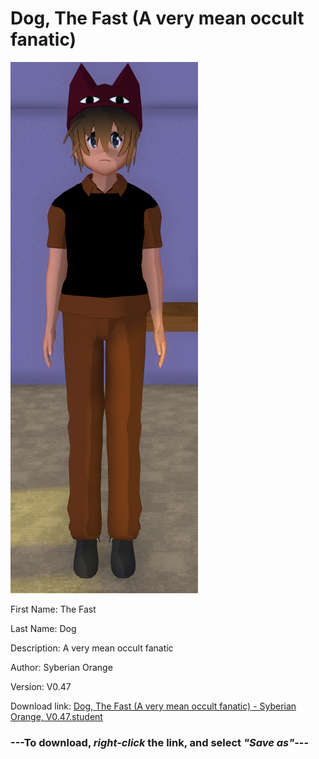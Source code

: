 # Dog, The Fast (A very mean occult fanatic)

<img src = "https://raw.githubusercontent.com/Arbiter1223/Daigaku-Gurashi-Custom-Students/master/Students/Files/Dog%2C%20The%20Fast%20(A%20very%20mean%20occult%20fanatic).png">

First Name: The Fast

Last Name: Dog

Description: A very mean occult fanatic

Author: Syberian Orange

Version: V0.47

Download link: <a href="https://raw.githubusercontent.com/Arbiter1223/Daigaku-Gurashi-Custom-Students/master/Students/Files/Dog%2C%20The%20Fast%20(A%20very%20mean%20occult%20fanatic)%20-%20Syberian%20Orange%2C%20V0.47.student">Dog, The Fast (A very mean occult fanatic) - Syberian Orange, V0.47.student</a>

### ---**To download, _right-click_ the link, and select _"Save as"_**---
